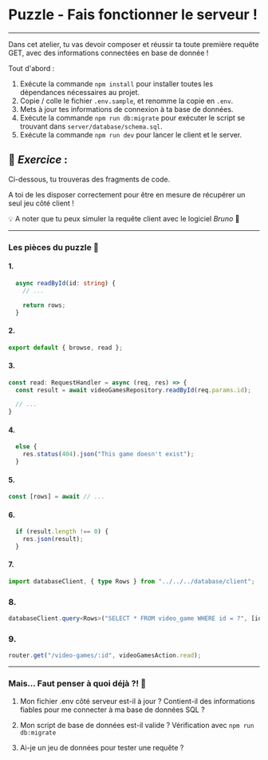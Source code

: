 # Puzzle - Fais fonctionner le serveur !

---

Dans cet atelier, tu vas devoir composer et réussir ta toute première requête GET, avec des informations
connectées en base de donnée !

Tout d'abord :

1. Exécute la commande `npm install` pour installer toutes les dépendances nécessaires au projet. 
2. Copie / colle le fichier `.env.sample`, et renomme la copie en `.env`.
3. Mets à jour tes informations de connexion à ta base de données.
4. Exécute la commande `npm run db:migrate` pour exécuter le script se trouvant dans `server/database/schema.sql`.
5. Exécute la commande `npm run dev` pour lancer le client et le server.

## 🧠 _Exercice_ :

Ci-dessous, tu trouveras des fragments de code.

A toi de les disposer correctement pour être en mesure de récupérer un seul jeu côté client !

💡 A noter que tu peux simuler la requête client avec le logiciel _Bruno_ 🐶

---

### Les pièces du puzzle 🧩

#### 1.

```typescript
  async readById(id: string) {
    // ...

    return rows;
  }
```

#### 2.

```typescript
export default { browse, read };
```

#### 3. 

```typescript
const read: RequestHandler = async (req, res) => {
  const result = await videoGamesRepository.readById(req.params.id);

  // ...
}
```

#### 4.

```typescript
  else {
    res.status(404).json("This game doesn't exist");
  }
```

#### 5.

```typescript
const [rows] = await // ...
```

#### 6.

```typescript
  if (result.length !== 0) {
    res.json(result);
  } 
```

#### 7.

```typescript
import databaseClient, { type Rows } from "../../../database/client";
```

### 8.

```typescript
databaseClient.query<Rows>("SELECT * FROM video_game WHERE id = ?", [id]);
```

### 9.

```typescript
router.get("/video-games/:id", videoGamesAction.read);
```
---

### Mais... Faut penser à quoi déjà ?! 🤔

1. Mon fichier .env côté serveur est-il à jour ? Contient-il des informations fiables pour me connecter à ma base de données SQL ?

2. Mon script de base de données est-il valide ? Vérification avec `npm run db:migrate`

3. Ai-je un jeu de données pour tester une requête ?
